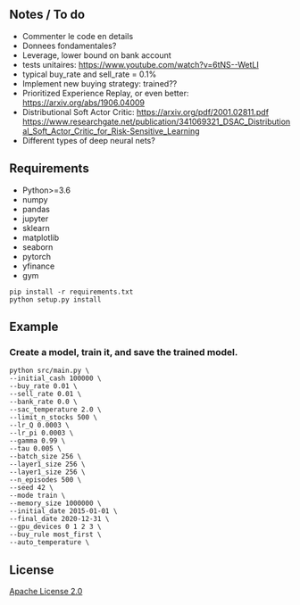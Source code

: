 ## Notes / To do

* Commenter le code en details
* Donnees fondamentales?
* Leverage, lower bound on bank account
* tests unitaires: https://www.youtube.com/watch?v=6tNS--WetLI
* typical buy_rate and sell_rate = 0.1%
* Implement new buying strategy: trained??
* Prioritized Experience Replay, or even better: https://arxiv.org/abs/1906.04009
* Distributional Soft Actor Critic: https://arxiv.org/pdf/2001.02811.pdf
                                    https://www.researchgate.net/publication/341069321_DSAC_Distributional_Soft_Actor_Critic_for_Risk-Sensitive_Learning
* Different types of deep neural nets?
## Requirements

* Python>=3.6
* numpy
* pandas
* jupyter
* sklearn
* matplotlib
* seaborn
* pytorch
* yfinance
* gym

```shell
pip install -r requirements.txt
python setup.py install
```
 ## Example 
 ### __Create a model__, train it, and save the trained model.

```shell
python src/main.py \
--initial_cash 100000 \
--buy_rate 0.01 \
--sell_rate 0.01 \
--bank_rate 0.0 \
--sac_temperature 2.0 \
--limit_n_stocks 500 \
--lr_Q 0.0003 \
--lr_pi 0.0003 \
--gamma 0.99 \
--tau 0.005 \
--batch_size 256 \
--layer1_size 256 \
--layer1_size 256 \
--n_episodes 500 \
--seed 42 \
--mode train \
--memory_size 1000000 \
--initial_date 2015-01-01 \
--final_date 2020-12-31 \
--gpu_devices 0 1 2 3 \
--buy_rule most_first \
--auto_temperature \
```
## License
[Apache License 2.0](https://github.com/MatthieuSarkis/stock/blob/master/LICENSE)
